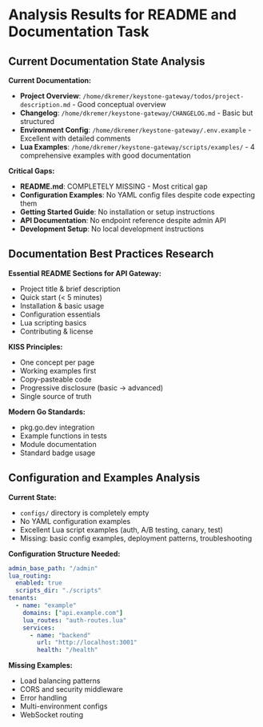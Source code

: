 # Analysis Results for README and Documentation Task

## Current Documentation State Analysis

**Current Documentation:**
- **Project Overview**: `/home/dkremer/keystone-gateway/todos/project-description.md` - Good conceptual overview
- **Changelog**: `/home/dkremer/keystone-gateway/CHANGELOG.md` - Basic but structured
- **Environment Config**: `/home/dkremer/keystone-gateway/.env.example` - Excellent with detailed comments
- **Lua Examples**: `/home/dkremer/keystone-gateway/scripts/examples/` - 4 comprehensive examples with good documentation

**Critical Gaps:**
- **README.md**: COMPLETELY MISSING - Most critical gap
- **Configuration Examples**: No YAML config files despite code expecting them
- **Getting Started Guide**: No installation or setup instructions
- **API Documentation**: No endpoint reference despite admin API
- **Development Setup**: No local development instructions

## Documentation Best Practices Research

**Essential README Sections for API Gateway:**
- Project title & brief description
- Quick start (< 5 minutes)
- Installation & basic usage
- Configuration essentials
- Lua scripting basics
- Contributing & license

**KISS Principles:**
- One concept per page
- Working examples first
- Copy-pasteable code
- Progressive disclosure (basic → advanced)
- Single source of truth

**Modern Go Standards:**
- pkg.go.dev integration
- Example functions in tests
- Module documentation
- Standard badge usage

## Configuration and Examples Analysis

**Current State:**
- `configs/` directory is completely empty
- No YAML configuration examples
- Excellent Lua script examples (auth, A/B testing, canary, test)
- Missing: basic config examples, deployment patterns, troubleshooting

**Configuration Structure Needed:**
```yaml
admin_base_path: "/admin"
lua_routing:
  enabled: true
  scripts_dir: "./scripts"
tenants:
  - name: "example"
    domains: ["api.example.com"]
    lua_routes: "auth-routes.lua"
    services:
      - name: "backend"
        url: "http://localhost:3001"
        health: "/health"
```

**Missing Examples:**
- Load balancing patterns
- CORS and security middleware
- Error handling
- Multi-environment configs
- WebSocket routing